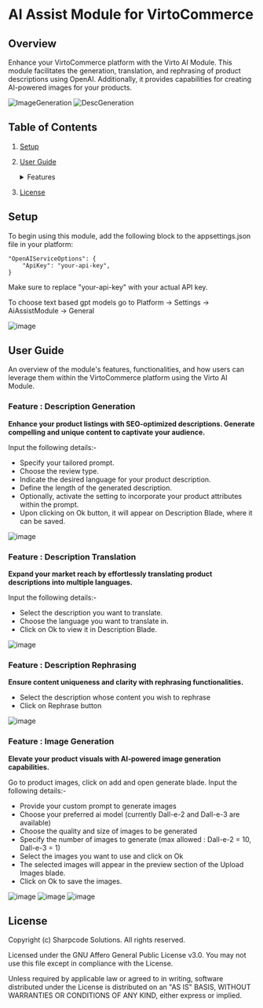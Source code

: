 # AI Assist Module for VirtoCommerce

## Overview
Enhance your VirtoCommerce platform with the Virto AI Module. This module facilitates the generation, translation, and rephrasing of product descriptions using OpenAI. Additionally, it provides capabilities for creating AI-powered images for your products.

![ImageGeneration](https://github.com/reveation-labs/sharpcode-ai-assist-module/assets/109058690/6a02a47f-233c-426e-9d99-37183583d66e)
![DescGeneration](https://github.com/reveation-labs/sharpcode-ai-assist-module/assets/109058690/8aad3595-f9a1-413d-a0bb-96788adf2c98)

## Table of Contents
1. [Setup](#setup)
2. [User Guide](#user-guide)
     <details>
      <summary>Features</summary>

      1. [Description Generation](#feature--description-generation)
      2. [Description Translation](#feature--description-translation)
      3. [Description Rephrasing](#feature--description-rephrasing)
      4. [Image Generation](#feature--image-generation)
     </details>
3. [License](#license)

## Setup
To begin using this module, add the following block to the appsettings.json file in your platform:

```
"OpenAIServiceOptions": {
    "ApiKey": "your-api-key",
}
```
Make sure to replace "your-api-key" with your actual API key.

To choose text based gpt models go to Platform -> Settings -> AiAssistModule -> General

![image](https://github.com/reveation-labs/virto-openai-module/assets/109058690/0d1d5748-0371-48fd-bb19-d004135232ad)



## User Guide
An overview of the module's features, functionalities, and how users can leverage them within the VirtoCommerce platform using the Virto AI Module.

### Feature : Description Generation
  **Enhance your product listings with SEO-optimized descriptions. Generate compelling and unique content to captivate your audience.**

  Input the following details:-
  - Specify your tailored prompt.
  - Choose the review type.
  - Indicate the desired language for your product description.
  - Define the length of the generated description.
  - Optionally, activate the setting to incorporate your product attributes within the prompt.
  - Upon clicking on Ok button, it will appear on Description Blade, where it can be saved.

![image](https://github.com/reveation-labs/virto-openai-module/assets/109058690/64562745-d2bd-4811-9a56-a103a6def1f1)



### Feature : Description Translation
  **Expand your market reach by effortlessly translating product descriptions into multiple languages.**

  Input the following details:-
  - Select the description you want to translate.
  - Choose the language you want to translate in.
  - Click on Ok to view it in Description Blade.

![image](https://github.com/reveation-labs/virto-openai-module/assets/109058690/5bfc63c5-b8d9-47a4-a518-89a97ed03e0d)



### Feature : Description Rephrasing
  **Ensure content uniqueness and clarity with rephrasing functionalities.**

  - Select the description whose content you wish to rephrase
  - Click on Rephrase button

![image](https://github.com/reveation-labs/virto-openai-module/assets/109058690/313915bf-e1e4-4953-9ccc-8c0c858ea249)



### Feature : Image Generation
  **Elevate your product visuals with AI-powered image generation capabilities.**

  Go to product images, click on add and open generate blade.
  Input the following details:- 
  - Provide your custom prompt to generate images
  - Choose your preferred ai model (currently Dall-e-2 and Dall-e-3 are available)
  - Choose the quality and size of images to be generated
  - Specify the number of images to generate (max allowed : Dall-e-2 = 10, Dall-e-3 = 1)
  - Select the images you want to use and click on Ok
  - The selected images will appear in the preview section of the Upload Images blade.
  - Click on Ok to save the images.

![image](https://github.com/reveation-labs/virto-openai-module/assets/109058690/7f49fe38-b4d1-47dc-8691-4f73b6866e2a)
![image](https://github.com/reveation-labs/virto-openai-module/assets/109058690/2c2d6020-b9c4-4689-992c-382d5474cc82) ![image](https://github.com/reveation-labs/virto-openai-module/assets/109058690/4e3f23c5-383c-4516-a789-6dd93c358274)


## License
Copyright (c) Sharpcode Solutions. All rights reserved.

Licensed under the GNU Affero General Public License v3.0. You may not use this file except in compliance with the License.

Unless required by applicable law or agreed to in writing, software distributed under the License is distributed on an "AS IS" BASIS, WITHOUT WARRANTIES OR CONDITIONS OF ANY KIND, either express or implied.


